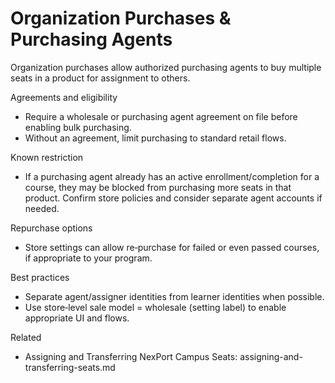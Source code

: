 # Organization Purchases & Purchasing Agents

Organization purchases allow authorized purchasing agents to buy multiple seats in a product for assignment to others.

Agreements and eligibility
- Require a wholesale or purchasing agent agreement on file before enabling bulk purchasing.
- Without an agreement, limit purchasing to standard retail flows.

Known restriction
- If a purchasing agent already has an active enrollment/completion for a course, they may be blocked from purchasing more seats in that product. Confirm store policies and consider separate agent accounts if needed.

Repurchase options
- Store settings can allow re‑purchase for failed or even passed courses, if appropriate to your program.

Best practices
- Separate agent/assigner identities from learner identities when possible.
- Use store‑level sale model = wholesale (setting label) to enable appropriate UI and flows.

Related
- Assigning and Transferring NexPort Campus Seats: assigning-and-transferring-seats.md
